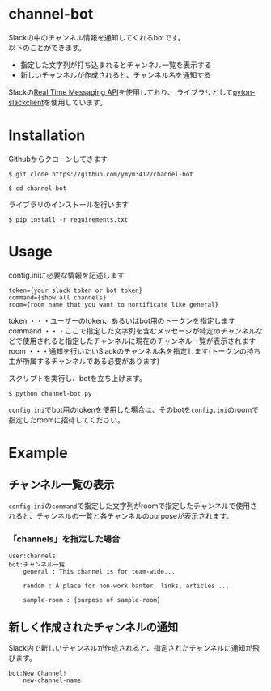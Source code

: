 # channel-bot
Slackの中のチャンネル情報を通知してくれるbotです。  
以下のことができます。

- 指定した文字列が打ち込まれるとチャンネル一覧を表示する
- 新しいチャンネルが作成されると、チャンネル名を通知する

Slackの[Real Time Messaging API](https://api.slack.com/rtm)を使用しており、
ライブラリとして[pyton-slackclient](https://github.com/slackhq/python-slackclient)を使用しています。


# Installation
Githubからクローンしてきます
```
$ git clone https://github.com/ymym3412/channel-bot
```
```
$ cd channel-bot
```
  
ライブラリのインストールを行います
```
$ pip install -r requirements.txt
```

# Usage
config.iniに必要な情報を記述します
```
token={your slack token or bot token}
command={show all channels}
room={room name that you want to nortificate like general}
```
token ・・・ユーザーのtoken、あるいはbot用のトークンを指定します  
command ・・・ここで指定した文字列を含むメッセージが特定のチャンネルなどで使用されると指定したチャンネルに現在のチャンネル一覧が表示されます  
room ・・・通知を行いたいSlackのチャンネル名を指定します(トークンの持ち主が所属するチャンネルである必要があります)
  
スクリプトを実行し、botを立ち上げます。
```
$ python channel-bot.py
```
`config.ini`でbot用のtokenを使用した場合は、そのbotを`config.ini`のroomで指定したroomに招待してください。

# Example
## チャンネル一覧の表示
`config.ini`の`command`で指定した文字列がroomで指定したチャンネルで使用されると、チャンネルの一覧と各チャンネルのpurposeが表示されます。
### 「channels」を指定した場合
```
user:channels
bot:チャンネル一覧
    general : This channel is for team-wide...

    random : A place for non-work banter, links, articles ...
    
    sample-room : {purpose of sample-room}
```

## 新しく作成されたチャンネルの通知
Slack内で新しいチャンネルが作成されると、指定されたチャンネルに通知が飛びます。
```
bot:New Channel!
    new-channel-name
```
